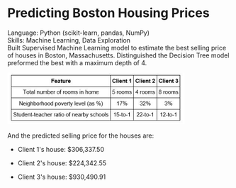 # Predicting Boston Housing Prices
Language: Python (scikit-learn, pandas, NumPy) </br> 
Skills: Machine Learning, Data Exploration </br>
Built Supervised Machine Learning model to estimate the best selling price of houses in Boston, Massachusetts. Distinguished the Decision Tree model preformed the best with a maximum depth of 4.   

<p align="left">
  <img src="clients.JPG" width="400"/>
</p>
And the predicted selling price for the houses are: 

- Client 1's house: $306,337.50 

- Client 2's house: $224,342.55 

- Client 3's house: $930,490.91
